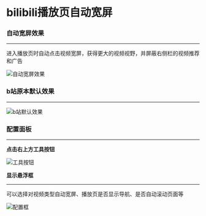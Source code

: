# bilibili播放页自动宽屏

### 自动宽屏效果

<hr/>

进入播放页时自动点击视频宽屏，获得更大的视频视野，并屏蔽右侧栏的视频推荐和广告

![自动宽屏效果](https://picserver.duoyu.link/picfile/image/202503/28-1743096399345.png "自动宽屏效果")

### b站原本默认效果

<hr/>

![b站默认效果](https://picserver.duoyu.link/picfile/image/202503/28-1743096326211.png "b站默认效果")

### 配置面板

<hr/>

**点击右上方工具按钮**

![工具按钮](https://picserver.duoyu.link/picfile/image/202503/28-1743095924672.png "工具按钮")

**显示悬浮框**

<hr/>

可以选择对视频类型自动宽屏、播放页是否显示导航、是否自动滚动页面等

![配置框](https://picserver.duoyu.link/picfile/image/202504/28-1743095792961.png "配置框")
